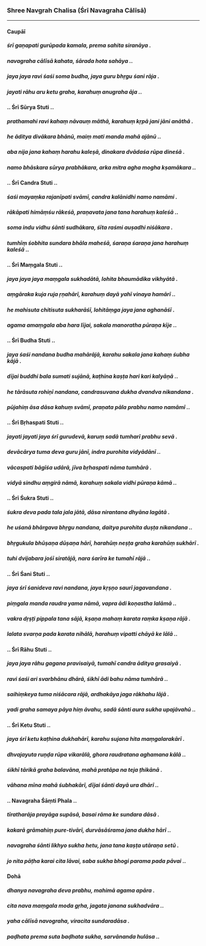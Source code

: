 ### Shree Navgrah Chalisa (Śrī Navagraha Cālīsā)

---

#### Caupāī

##### śrī gaṇapati gurūpada kamala, prema sahita siranāya .
##### navagraha cālīsā kahata, śārada hota sahāya ..
##### jaya jaya ravi śaśi soma budha, jaya guru bhṛgu śani rāja .
##### jayati rāhu aru ketu graha, karahuṃ anugraha āja ..

#### .. Śrī Sūrya Stuti ..

##### prathamahi ravi kahaṃ nāvauṃ māthā, karahuṃ kṛpā jani jāni anāthā .
##### he āditya divākara bhānū, maiṃ mati manda mahā ajānū ..
##### aba nija jana kahaṃ harahu kaleṣā, dinakara dvādaśa rūpa dineśā .
##### namo bhāskara sūrya prabhākara, arka mitra agha mogha kṣamākara ..

#### .. Śrī Candra Stuti ..

##### śaśi mayaṃka rajanīpati svāmī, candra kalānidhi namo namāmi .
##### rākāpati himāṃśu rākeśā, praṇavata jana tana harahuṃ kaleśā ..
##### soma indu vidhu śānti sudhākara, śīta raśmi auṣadhi niśākara .
##### tumhīṃ śobhita sundara bhāla maheśā, śaraṇa śaraṇa jana harahuṃ kaleśā ..

#### .. Śrī Maṃgala Stuti ..

##### jaya jaya jaya maṃgala sukhadātā, lohita bhaumādika vikhyātā .
##### aṃgāraka kuja ruja ṛṇahārī, karahuṃ dayā yahī vinaya hamārī ..
##### he mahisuta chitisuta sukharāśī, lohitāṃga jaya jana aghanāśī .
##### agama amaṃgala aba hara lījai, sakala manoratha pūraṇa kīje ..

#### .. Śrī Budha Stuti ..

##### jaya śaśi nandana budha mahārājā, karahu sakala jana kahaṃ śubha kājā .
##### dījai buddhi bala sumati sujānā, kaṭhina kaṣṭa hari kari kalyāṇā ..
##### he tārāsuta rohiṇī nandana, candrasuvana dukha dvandva nikandana .
##### pūjahiṃ āsa dāsa kahuṃ svāmī, praṇata pāla prabhu namo namāmī ..

#### .. Śrī Bṛhaspati Stuti ..

##### jayati jayati jaya śrī gurudevā, karuṃ sadā tumharī prabhu sevā .
##### devācārya tuma deva guru jānī, indra purohita vidyādānī ..
##### vācaspati bāgīśa udārā, jīva bṛhaspati nāma tumhārā .
##### vidyā sindhu aṃgirā nāmā, karahuṃ sakala vidhi pūraṇa kāmā ..

#### .. Śrī Śukra Stuti ..

##### śukra deva pada tala jala jātā, dāsa nirantana dhyāna lagātā .
##### he uśanā bhārgava bhṛgu nandana, daitya purohita duṣṭa nikandana ..
##### bhṛgukula bhūṣaṇa dūṣaṇa hārī, harahūṃ neṣṭa graha karahūṃ sukhārī .
##### tuhi dvijabara jośī siratājā, nara śarīra ke tumahī rājā ..

#### .. Śrī Śani Stuti ..

##### jaya śrī śanideva ravi nandana, jaya kṛṣṇo saurī jagavandana .
##### piṃgala manda raudra yama nāmā, vapra ādi koṇastha lalāmā ..
##### vakra dṛṣṭi pippala tana sājā, kṣaṇa mahaṃ karata raṃka kṣaṇa rājā .
##### lalata svarṇa pada karata nihālā, harahuṃ vipatti chāyā ke lālā ..

#### .. Śrī Rāhu Stuti ..

##### jaya jaya rāhu gagana pravisaiyā, tumahī candra āditya grasaiyā .
##### ravi śaśi ari svarbhānu dhārā, śikhī ādi bahu nāma tumhārā ..
##### saihiṃkeya tuma niśācara rājā, ardhakāya jaga rākhahu lājā .
##### yadi graha samaya pāya hiṃ āvahu, sadā śānti aura sukha upajāvahū ..

#### .. Śrī Ketu Stuti ..

##### jaya śrī ketu kaṭhina dukhahārī, karahu sujana hita maṃgalarakārī .
##### dhvajayuta ruṇḍa rūpa vikarālā, ghora raudratana aghamana kālā ..
##### śikhī tārikā graha balavāna, mahā pratāpa na teja ṭhikānā .
##### vāhana mīna mahā śubhakārī, dījai śānti dayā ura dhārī ..

#### .. Navagraha Śāṃti Phala ..

##### tīratharāja prayāga supāsā, basai rāma ke sundara dāsā .
##### kakarā grāmahiṃ pure-tivārī, durvāsāśrama jana dukha hārī ..
##### navagraha śānti likhyo sukha hetu, jana tana kaṣṭa utāraṇa setū .
##### jo nita pāṭha karai cita lāvai, saba sukha bhogi parama pada pāvai ..

#### Dohā

##### dhanya navagraha deva prabhu, mahimā agama apāra .
##### cita nava maṃgala moda gṛha, jagata janana sukhadvāra ..
##### yaha cālīsā navograha, viracita sundaradāsa .
##### paḍhata prema suta baḍhata sukha, sarvānanda hulāsa ..
